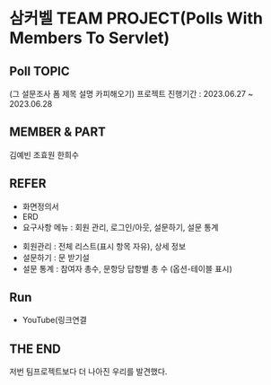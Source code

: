 # 삼커벨 TEAM PROJECT(Polls With Members To Servlet)
## Poll TOPIC

(그 설문조사 폼 제목 설명 카피해오기)
프로젝트 진행기간 : 2023.06.27 ~ 2023.06.28

## MEMBER & PART 

김예빈
조효원
한희수

## REFER

- 화면정의서
- ERD
- 요구사항
  메뉴 : 회원 관리, 로그인/아웃, 설문하기, 설문 통계
+ 회원관리 : 전체 리스트(표시 항목 자유), 상세 정보
+ 설문하기 : 문 받기설
+ 설문 통계 : 참여자 총수, 문항당 답항별 총 수 (옵션-테이블 표시)

## Run

- YouTube(링크연결
  
## THE END 

저번 팀프로젝트보다 더 나아진 우리를 발견했다.
